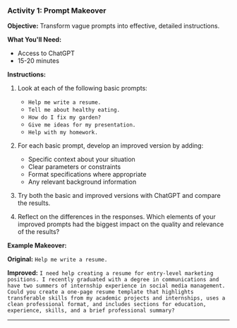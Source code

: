 ### Activity 1: Prompt Makeover

**Objective:** Transform vague prompts into effective, detailed instructions.

**What You'll Need:**

- Access to ChatGPT
- 15-20 minutes

**Instructions:**

1. Look at each of the following basic prompts:

   - `Help me write a resume.`
   - `Tell me about healthy eating.`
   - `How do I fix my garden?`
   - `Give me ideas for my presentation.`
   - `Help with my homework.`

2. For each basic prompt, develop an improved version by adding:

   - Specific context about your situation
   - Clear parameters or constraints
   - Format specifications where appropriate
   - Any relevant background information

3. Try both the basic and improved versions with ChatGPT and compare the results.

4. Reflect on the differences in the responses. Which elements of your improved prompts had the biggest impact on the quality and relevance of the results?

**Example Makeover:**

**Original:** `Help me write a resume.`

**Improved:** `I need help creating a resume for entry-level marketing positions. I recently graduated with a degree in communications and have two summers of internship experience in social media management. Could you create a one-page resume template that highlights transferable skills from my academic projects and internships, uses a clean professional format, and includes sections for education, experience, skills, and a brief professional summary?`

--- 